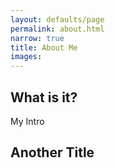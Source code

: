 ```yaml
---
layout: defaults/page
permalink: about.html
narrow: true
title: About Me
images:
---
```


## What is it?

My Intro

## Another Title


